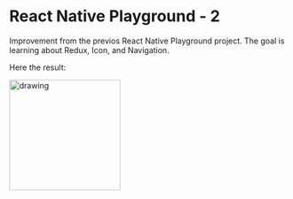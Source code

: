 # React Native Playground - 2
Improvement from the previos React Native Playground project.
The goal is learning about Redux, Icon, and Navigation.

Here the result:

<img src="https://raw.githubusercontent.com/webfreaks/rn-playground-2/master/public/RN-Playground-demo.gif" alt="drawing" width="200px"/>
